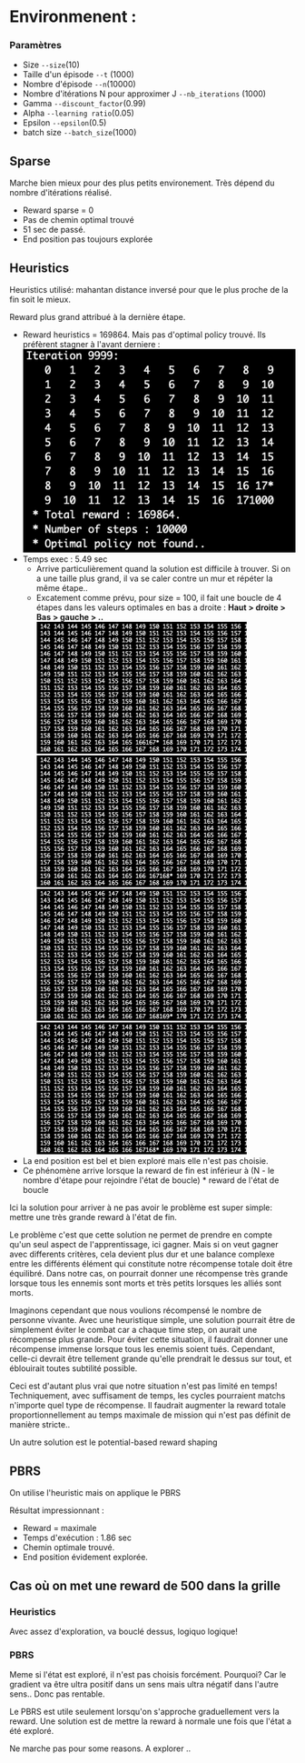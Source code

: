 # Environmenent : 

### Paramètres 
* Size `--size`(10)
* Taille d'un épisode `--t` (1000)
* Nombre d'épisode `--n`(10000)
* Nombre d'itérations N pour approximer J `--nb_iterations` (1000)
* Gamma `--discount_factor`(0.99)
* Alpha `--learning ratio`(0.05)
* Epsilon `--epsilon`(0.5)
* batch size `--batch_size`(1000)

## Sparse 
Marche bien mieux pour des plus petits environement. Très dépend du nombre d'itérations réalisé.

* Reward sparse = 0
* Pas de chemin optimal trouvé
* 51 sec de passé.
* End position pas toujours explorée

## Heuristics
Heuristics utilisé: mahantan distance inversé pour que le plus proche de la fin soit le mieux.

Reward plus grand attribué à la dernière étape.

* Reward heuristics = 169864. Mais pas d'optimal policy trouvé. Ils préfèrent stagner à l'avant derniere :
![log](Images/heuri_stuck_1.png)
* Temps exec : 5.49 sec
	* Arrive particulièrement quand la solution est difficile à trouver. Si on a une taille plus grand, il va se caler contre un mur et répéter la même étape..
	* Excatement comme prévu, pour size = 100, il fait une boucle de 4 étapes dans les valeurs optimales en bas a droite : **Haut > droite > Bas > gauche > ..**
![first](Images/heuri_stuck_2_1.png) ![2](Images/heuri_stuck_2_2.png) ![3](Images/heuri_stuck_2_3.png) ![4](Images/heuri_stuck_2_4.png)
* La end position est bel et bien exploré mais elle n'est pas choisie.
* Ce phénomène arrive lorsque la reward de fin est inférieur à (N - le nombre d'étape pour rejoindre l'état de boucle) * reward de l'état de boucle

Ici la solution pour arriver à ne pas avoir le problème est super simple: mettre une très grande reward à l'état de fin.

Le problème c'est que cette solution ne permet de prendre en compte qu'un seul aspect de l'apprentissage, ici gagner. Mais si on veut gagner avec differents critères, cela devient plus dur et une balance complexe entre les différents élément qui constitute notre récompense totale doit être équilibré.
Dans notre cas, on pourrait donner une récompense très grande lorsque tous les ennemis sont morts et très petits lorsques les alliés sont morts. 

Imaginons cependant que nous voulions récompensé le nombre de personne vivante. Avec une heuristique simple, une solution pourrait être de simplement éviter le combat car a chaque time step, on aurait une récompense plus grande. Pour éviter cette situation, il faudrait donner une récompense immense lorsque tous les enemis soient tués. Cependant, celle-ci devrait être tellement grande qu'elle prendrait le dessus sur tout, et éblouirait toutes subtilité possible.

Ceci est d'autant plus vrai que notre situation n'est pas limité en temps! Techniquement, avec suffisament de temps, les cycles pourraient matchs n'importe quel type de récompense. Il faudrait augmenter la reward totale proportionnellement au temps maximale de mission qui n'est pas définit de manière stricte.. 

Un autre solution est le potential-based reward shaping
## PBRS 
On utilise l'heuristic mais on applique le PBRS

Résultat impressionnant :

* Reward = maximale
* Temps d'exécution : 1.86 sec
* Chemin optimale trouvé.
* End position évidement explorée.

## Cas où on met une reward de 500 dans la grille

### Heuristics
Avec assez d'exploration, va bouclé dessus, logiquo logique!

### PBRS

Meme si l'état est exploré, il n'est pas choisis forcément. Pourquoi?
Car le gradient va être ultra positif dans un sens mais ultra négatif dans l'autre sens.. Donc pas rentable.

Le PBRS est utile seulement lorsqu'on s'approche graduellement vers la reward.
Une solution est de mettre la reward à normale une fois que l'état a été exploré.

Ne marche pas pour some reasons. A explorer ..